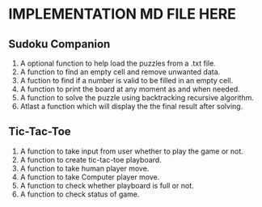 # IMPLEMENTATION MD FILE HERE
## Sudoku Companion
1. A optional function to help load the puzzles from a .txt file.
2. A function to find an empty cell and remove unwanted data.
3. A fuction to find if a number is valid to be filled in an empty cell.
4. A function to print the board at any moment as and when needed.
5. A function to solve the puzzle using backtracking recursive algorithm.
6. Atlast a function which will display the the final result after solving.

## Tic-Tac-Toe

1. A function to take input from user whether to play the game or not.
2. A function to create tic-tac-toe playboard.
3. A function to take human player move.
4. A function to take Computer player move.
5. A function to check whether playboard is full or not.
6. A function to check status of game.
